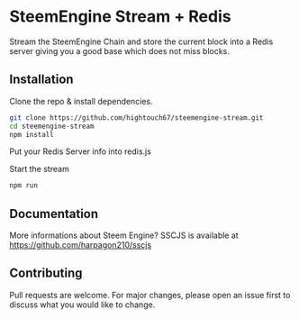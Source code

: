 # SteemEngine Stream + Redis

Stream the SteemEngine Chain and store the current block into a Redis server giving you a good base which does not miss blocks.

## Installation

Clone the repo & install dependencies.
```bash
git clone https://github.com/hightouch67/steemengine-stream.git
cd steemengine-stream
npm install 
```
Put your Redis Server info into redis.js

Start the stream 
```bash
npm run
```


## Documentation

More informations about Steem Engine? SSCJS is available at https://github.com/harpagon210/sscjs

## Contributing
Pull requests are welcome. For major changes, please open an issue first to discuss what you would like to change.
